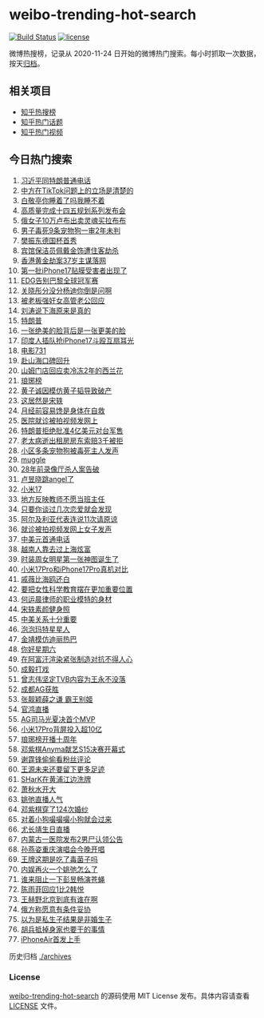 # weibo-trending-hot-search

[![Build Status](https://github.com/justjavac/weibo-trending-hot-search/workflows/ci/badge.svg?branch=master)](https://github.com/justjavac/weibo-trending-hot-search/actions)
[![license](https://img.shields.io/github/license/justjavac/weibo-trending-hot-search)](https://github.com/justjavac/weibo-trending-hot-search/blob/master/LICENSE)

微博热搜榜，记录从 2020-11-24 日开始的微博热门搜索。每小时抓取一次数据，按天[归档](./archives)。

## 相关项目

- [知乎热搜榜](https://github.com/justjavac/zhihu-trending-top-search)
- [知乎热门话题](https://github.com/justjavac/zhihu-trending-hot-questions)
- [知乎热门视频](https://github.com/justjavac/zhihu-trending-hot-video)

## 今日热门搜索

<!-- BEGIN -->
<!-- 最后更新时间 Sat Sep 20 2025 05:41:15 GMT+0800 (China Standard Time) -->

1. [习近平同特朗普通电话](https://s.weibo.com//weibo?q=%23%E4%B9%A0%E8%BF%91%E5%B9%B3%E5%90%8C%E7%89%B9%E6%9C%97%E6%99%AE%E9%80%9A%E7%94%B5%E8%AF%9D%23&Refer=new_time)
1. [中方在TikTok问题上的立场是清楚的](https://s.weibo.com//weibo?q=%23%E4%B8%AD%E6%96%B9%E5%9C%A8TikTok%E9%97%AE%E9%A2%98%E4%B8%8A%E7%9A%84%E7%AB%8B%E5%9C%BA%E6%98%AF%E6%B8%85%E6%A5%9A%E7%9A%84%23&t=31&band_rank=10&Refer=top)
1. [白敬亭你睡着了吗我睡不着](https://s.weibo.com//weibo?q=%E7%99%BD%E6%95%AC%E4%BA%AD%E4%BD%A0%E7%9D%A1%E7%9D%80%E4%BA%86%E5%90%97%E6%88%91%E7%9D%A1%E4%B8%8D%E7%9D%80&t=31&band_rank=18&Refer=top)
1. [高质量完成十四五规划系列发布会](https://s.weibo.com//weibo?q=%23%E9%AB%98%E8%B4%A8%E9%87%8F%E5%AE%8C%E6%88%90%E5%8D%81%E5%9B%9B%E4%BA%94%E8%A7%84%E5%88%92%E7%B3%BB%E5%88%97%E5%8F%91%E5%B8%83%E4%BC%9A%23&t=31&band_rank=3&Refer=top)
1. [俄女子10万卢布出卖灵魂买拉布布](https://s.weibo.com//weibo?q=%23%E4%BF%84%E5%A5%B3%E5%AD%9010%E4%B8%87%E5%8D%A2%E5%B8%83%E5%87%BA%E5%8D%96%E7%81%B5%E9%AD%82%E4%B9%B0%E6%8B%89%E5%B8%83%E5%B8%83%23&t=31&band_rank=7&Refer=top)
1. [男子毒死9条宠物狗一审2年未判](https://s.weibo.com//weibo?q=%23%E7%94%B7%E5%AD%90%E6%AF%92%E6%AD%BB9%E6%9D%A1%E5%AE%A0%E7%89%A9%E7%8B%97%E4%B8%80%E5%AE%A12%E5%B9%B4%E6%9C%AA%E5%88%A4%23&t=31&band_rank=42&Refer=top)
1. [樊振东德国杯首秀](https://s.weibo.com//weibo?q=%23%E6%A8%8A%E6%8C%AF%E4%B8%9C%E5%BE%B7%E5%9B%BD%E6%9D%AF%E9%A6%96%E7%A7%80%23&t=31&band_rank=16&Refer=top)
1. [宾馆保洁员佩戴金饰遭住客劫杀](https://s.weibo.com//weibo?q=%23%E5%AE%BE%E9%A6%86%E4%BF%9D%E6%B4%81%E5%91%98%E4%BD%A9%E6%88%B4%E9%87%91%E9%A5%B0%E9%81%AD%E4%BD%8F%E5%AE%A2%E5%8A%AB%E6%9D%80%23&t=31&band_rank=32&Refer=top)
1. [香港黄金劫案37岁主谋落网](https://s.weibo.com//weibo?q=%23%E9%A6%99%E6%B8%AF%E9%BB%84%E9%87%91%E5%8A%AB%E6%A1%8837%E5%B2%81%E4%B8%BB%E8%B0%8B%E8%90%BD%E7%BD%91%23&t=31&band_rank=35&Refer=top)
1. [第一批iPhone17贴膜受害者出现了](https://s.weibo.com//weibo?q=%E7%AC%AC%E4%B8%80%E6%89%B9iPhone17%E8%B4%B4%E8%86%9C%E5%8F%97%E5%AE%B3%E8%80%85%E5%87%BA%E7%8E%B0%E4%BA%86&t=31&band_rank=6&Refer=top)
1. [EDG告别巴黎全球冠军赛](https://s.weibo.com//weibo?q=%23EDG%E5%91%8A%E5%88%AB%E5%B7%B4%E9%BB%8E%E5%85%A8%E7%90%83%E5%86%A0%E5%86%9B%E8%B5%9B%23&t=31&band_rank=2&Refer=top)
1. [关晓彤分没分杨迪你倒是问啊](https://s.weibo.com//weibo?q=%E5%85%B3%E6%99%93%E5%BD%A4%E5%88%86%E6%B2%A1%E5%88%86%E6%9D%A8%E8%BF%AA%E4%BD%A0%E5%80%92%E6%98%AF%E9%97%AE%E5%95%8A&t=31&band_rank=11&Refer=top)
1. [被老板强奸女高管老公回应](https://s.weibo.com//weibo?q=%23%E8%A2%AB%E8%80%81%E6%9D%BF%E5%BC%BA%E5%A5%B8%E5%A5%B3%E9%AB%98%E7%AE%A1%E8%80%81%E5%85%AC%E5%9B%9E%E5%BA%94%23&t=31&band_rank=15&Refer=top)
1. [刘涛说下海原来是真的](https://s.weibo.com//weibo?q=%E5%88%98%E6%B6%9B%E8%AF%B4%E4%B8%8B%E6%B5%B7%E5%8E%9F%E6%9D%A5%E6%98%AF%E7%9C%9F%E7%9A%84&t=31&band_rank=34&Refer=top)
1. [特朗普](https://s.weibo.com//weibo?q=%E7%89%B9%E6%9C%97%E6%99%AE&t=31&band_rank=12&Refer=top)
1. [一张绝美的脸背后是一张更美的脸](https://s.weibo.com//weibo?q=%E4%B8%80%E5%BC%A0%E7%BB%9D%E7%BE%8E%E7%9A%84%E8%84%B8%E8%83%8C%E5%90%8E%E6%98%AF%E4%B8%80%E5%BC%A0%E6%9B%B4%E7%BE%8E%E7%9A%84%E8%84%B8&t=31&band_rank=50&Refer=top)
1. [印度人插队抢iPhone17斗殴互扇耳光](https://s.weibo.com//weibo?q=%23%E5%8D%B0%E5%BA%A6%E4%BA%BA%E6%8F%92%E9%98%9F%E6%8A%A2iPhone17%E6%96%97%E6%AE%B4%E4%BA%92%E6%89%87%E8%80%B3%E5%85%89%23&t=31&band_rank=1&Refer=top)
1. [电影731](https://s.weibo.com//weibo?q=%E7%94%B5%E5%BD%B1731&t=31&band_rank=4&Refer=top)
1. [赴山海口碑回升](https://s.weibo.com//weibo?q=%E8%B5%B4%E5%B1%B1%E6%B5%B7%E5%8F%A3%E7%A2%91%E5%9B%9E%E5%8D%87&t=31&band_rank=17&Refer=top)
1. [山姆门店回应卖冷冻2年的西兰花](https://s.weibo.com//weibo?q=%23%E5%B1%B1%E5%A7%86%E9%97%A8%E5%BA%97%E5%9B%9E%E5%BA%94%E5%8D%96%E5%86%B7%E5%86%BB2%E5%B9%B4%E7%9A%84%E8%A5%BF%E5%85%B0%E8%8A%B1%23&t=31&band_rank=42&Refer=top)
1. [琅琊榜](https://s.weibo.com//weibo?q=%E7%90%85%E7%90%8A%E6%A6%9C&t=31&band_rank=5&Refer=top)
1. [黄子诚因模仿黄子韬导致破产](https://s.weibo.com//weibo?q=%23%E9%BB%84%E5%AD%90%E8%AF%9A%E5%9B%A0%E6%A8%A1%E4%BB%BF%E9%BB%84%E5%AD%90%E9%9F%AC%E5%AF%BC%E8%87%B4%E7%A0%B4%E4%BA%A7%23&t=31&band_rank=21&Refer=top)
1. [这居然是宋轶](https://s.weibo.com//weibo?q=%E8%BF%99%E5%B1%85%E7%84%B6%E6%98%AF%E5%AE%8B%E8%BD%B6&t=31&band_rank=22&Refer=top)
1. [月经前容易馋是身体在自救](https://s.weibo.com//weibo?q=%E6%9C%88%E7%BB%8F%E5%89%8D%E5%AE%B9%E6%98%93%E9%A6%8B%E6%98%AF%E8%BA%AB%E4%BD%93%E5%9C%A8%E8%87%AA%E6%95%91&t=31&band_rank=25&Refer=top)
1. [医院就诊被拍视频发网上](https://s.weibo.com//weibo?q=%E5%8C%BB%E9%99%A2%E5%B0%B1%E8%AF%8A%E8%A2%AB%E6%8B%8D%E8%A7%86%E9%A2%91%E5%8F%91%E7%BD%91%E4%B8%8A&t=31&band_rank=38&Refer=top)
1. [特朗普拒绝批准4亿美元对台军售](https://s.weibo.com//weibo?q=%23%E7%89%B9%E6%9C%97%E6%99%AE%E6%8B%92%E7%BB%9D%E6%89%B9%E5%87%864%E4%BA%BF%E7%BE%8E%E5%85%83%E5%AF%B9%E5%8F%B0%E5%86%9B%E5%94%AE%23&t=31&band_rank=43&Refer=top)
1. [老太病逝出租房房东索赔3千被拒](https://s.weibo.com//weibo?q=%23%E8%80%81%E5%A4%AA%E7%97%85%E9%80%9D%E5%87%BA%E7%A7%9F%E6%88%BF%E6%88%BF%E4%B8%9C%E7%B4%A2%E8%B5%943%E5%8D%83%E8%A2%AB%E6%8B%92%23&t=31&band_rank=45&Refer=top)
1. [小区多条宠物狗被毒死主人发声](https://s.weibo.com//weibo?q=%23%E5%B0%8F%E5%8C%BA%E5%A4%9A%E6%9D%A1%E5%AE%A0%E7%89%A9%E7%8B%97%E8%A2%AB%E6%AF%92%E6%AD%BB%E4%B8%BB%E4%BA%BA%E5%8F%91%E5%A3%B0%23&t=31&band_rank=48&Refer=top)
1. [muggle](https://s.weibo.com//weibo?q=muggle&t=31&band_rank=15&Refer=top)
1. [28年前录像厅杀人案告破](https://s.weibo.com//weibo?q=%2328%E5%B9%B4%E5%89%8D%E5%BD%95%E5%83%8F%E5%8E%85%E6%9D%80%E4%BA%BA%E6%A1%88%E5%91%8A%E7%A0%B4%23&t=31&band_rank=48&Refer=top)
1. [卢昱晓跳angel了](https://s.weibo.com//weibo?q=%23%E5%8D%A2%E6%98%B1%E6%99%93%E8%B7%B3angel%E4%BA%86%23&t=31&band_rank=14&Refer=top)
1. [小米17](https://s.weibo.com//weibo?q=%E5%B0%8F%E7%B1%B317&t=31&band_rank=8&Refer=top)
1. [地方反映教师不愿当班主任](https://s.weibo.com//weibo?q=%23%E5%9C%B0%E6%96%B9%E5%8F%8D%E6%98%A0%E6%95%99%E5%B8%88%E4%B8%8D%E6%84%BF%E5%BD%93%E7%8F%AD%E4%B8%BB%E4%BB%BB%23&t=31&band_rank=27&Refer=top)
1. [只要你谈过几次恋爱就会发现](https://s.weibo.com//weibo?q=%E5%8F%AA%E8%A6%81%E4%BD%A0%E8%B0%88%E8%BF%87%E5%87%A0%E6%AC%A1%E6%81%8B%E7%88%B1%E5%B0%B1%E4%BC%9A%E5%8F%91%E7%8E%B0&t=31&band_rank=31&Refer=top)
1. [阿尔及利亚代表连说11次请原谅](https://s.weibo.com//weibo?q=%23%E9%98%BF%E5%B0%94%E5%8F%8A%E5%88%A9%E4%BA%9A%E4%BB%A3%E8%A1%A8%E8%BF%9E%E8%AF%B411%E6%AC%A1%E8%AF%B7%E5%8E%9F%E8%B0%85%23&t=31&band_rank=41&Refer=top)
1. [就诊被拍视频发网上女子发声](https://s.weibo.com//weibo?q=%23%E5%B0%B1%E8%AF%8A%E8%A2%AB%E6%8B%8D%E8%A7%86%E9%A2%91%E5%8F%91%E7%BD%91%E4%B8%8A%E5%A5%B3%E5%AD%90%E5%8F%91%E5%A3%B0%23&t=31&band_rank=49&Refer=top)
1. [中美元首通电话](https://s.weibo.com//weibo?q=%23%E4%B8%AD%E7%BE%8E%E5%85%83%E9%A6%96%E9%80%9A%E7%94%B5%E8%AF%9D%23&t=31&band_rank=19&Refer=top)
1. [越南人靠去过上海炫富](https://s.weibo.com//weibo?q=%E8%B6%8A%E5%8D%97%E4%BA%BA%E9%9D%A0%E5%8E%BB%E8%BF%87%E4%B8%8A%E6%B5%B7%E7%82%AB%E5%AF%8C&t=31&band_rank=20&Refer=top)
1. [时装周女明星第一张神图诞生了](https://s.weibo.com//weibo?q=%E6%97%B6%E8%A3%85%E5%91%A8%E5%A5%B3%E6%98%8E%E6%98%9F%E7%AC%AC%E4%B8%80%E5%BC%A0%E7%A5%9E%E5%9B%BE%E8%AF%9E%E7%94%9F%E4%BA%86&t=31&band_rank=37&Refer=top)
1. [小米17Pro和iPhone17Pro真机对比](https://s.weibo.com//weibo?q=%23%E5%B0%8F%E7%B1%B317Pro%E5%92%8CiPhone17Pro%E7%9C%9F%E6%9C%BA%E5%AF%B9%E6%AF%94%23&t=31&band_rank=33&Refer=top)
1. [戚薇比海鸥还白](https://s.weibo.com//weibo?q=%E6%88%9A%E8%96%87%E6%AF%94%E6%B5%B7%E9%B8%A5%E8%BF%98%E7%99%BD&t=31&band_rank=24&Refer=top)
1. [要把女性科学教育摆在更加重要位置](https://s.weibo.com//weibo?q=%23%E8%A6%81%E6%8A%8A%E5%A5%B3%E6%80%A7%E7%A7%91%E5%AD%A6%E6%95%99%E8%82%B2%E6%91%86%E5%9C%A8%E6%9B%B4%E5%8A%A0%E9%87%8D%E8%A6%81%E4%BD%8D%E7%BD%AE%23&t=31&band_rank=26&Refer=top)
1. [何运晨律师的职业模特的身材](https://s.weibo.com//weibo?q=%E4%BD%95%E8%BF%90%E6%99%A8%E5%BE%8B%E5%B8%88%E7%9A%84%E8%81%8C%E4%B8%9A%E6%A8%A1%E7%89%B9%E7%9A%84%E8%BA%AB%E6%9D%90&t=31&band_rank=23&Refer=top)
1. [宋轶素颜健身照](https://s.weibo.com//weibo?q=%23%E5%AE%8B%E8%BD%B6%E7%B4%A0%E9%A2%9C%E5%81%A5%E8%BA%AB%E7%85%A7%23&t=31&band_rank=48&Refer=top)
1. [中美关系十分重要](https://s.weibo.com//weibo?q=%23%E4%B8%AD%E7%BE%8E%E5%85%B3%E7%B3%BB%E5%8D%81%E5%88%86%E9%87%8D%E8%A6%81%23&t=31&band_rank=16&Refer=top)
1. [泡泡玛特星星人](https://s.weibo.com//weibo?q=%23%E6%B3%A1%E6%B3%A1%E7%8E%9B%E7%89%B9%E6%98%9F%E6%98%9F%E4%BA%BA%23&t=31&band_rank=46&Refer=top)
1. [金靖模仿迪丽热巴](https://s.weibo.com//weibo?q=%23%E9%87%91%E9%9D%96%E6%A8%A1%E4%BB%BF%E8%BF%AA%E4%B8%BD%E7%83%AD%E5%B7%B4%23&t=31&band_rank=13&Refer=top)
1. [你好星期六](https://s.weibo.com//weibo?q=%E4%BD%A0%E5%A5%BD%E6%98%9F%E6%9C%9F%E5%85%AD&t=31&band_rank=48&Refer=top)
1. [在阿富汗渲染紧张制造对抗不得人心](https://s.weibo.com//weibo?q=%23%E5%9C%A8%E9%98%BF%E5%AF%8C%E6%B1%97%E6%B8%B2%E6%9F%93%E7%B4%A7%E5%BC%A0%E5%88%B6%E9%80%A0%E5%AF%B9%E6%8A%97%E4%B8%8D%E5%BE%97%E4%BA%BA%E5%BF%83%23&t=31&band_rank=28&Refer=top)
1. [成毅打戏](https://s.weibo.com//weibo?q=%E6%88%90%E6%AF%85%E6%89%93%E6%88%8F&t=31&band_rank=34&Refer=top)
1. [曾志伟坚定TVB内容为王永不没落](https://s.weibo.com//weibo?q=%E6%9B%BE%E5%BF%97%E4%BC%9F%E5%9D%9A%E5%AE%9ATVB%E5%86%85%E5%AE%B9%E4%B8%BA%E7%8E%8B%E6%B0%B8%E4%B8%8D%E6%B2%A1%E8%90%BD&t=31&band_rank=49&Refer=top)
1. [成都AG获胜](https://s.weibo.com//weibo?q=%23%E6%88%90%E9%83%BDAG%E8%8E%B7%E8%83%9C%23&t=31&band_rank=29&Refer=top)
1. [张靓颖薛之谦 霸王别姬](https://s.weibo.com//weibo?q=%E5%BC%A0%E9%9D%93%E9%A2%96%E8%96%9B%E4%B9%8B%E8%B0%A6%20%E9%9C%B8%E7%8E%8B%E5%88%AB%E5%A7%AC&t=31&band_rank=30&Refer=top)
1. [官鸿直播](https://s.weibo.com//weibo?q=%E5%AE%98%E9%B8%BF%E7%9B%B4%E6%92%AD&t=31&band_rank=43&Refer=top)
1. [AG司马光夏决首个MVP](https://s.weibo.com//weibo?q=%23AG%E5%8F%B8%E9%A9%AC%E5%85%89%E5%A4%8F%E5%86%B3%E9%A6%96%E4%B8%AAMVP%23&t=31&band_rank=45&Refer=top)
1. [小米17Pro背屏投入超10亿](https://s.weibo.com//weibo?q=%23%E5%B0%8F%E7%B1%B317Pro%E8%83%8C%E5%B1%8F%E6%8A%95%E5%85%A5%E8%B6%8510%E4%BA%BF%23&t=31&band_rank=47&Refer=top)
1. [琅琊榜开播十周年](https://s.weibo.com//weibo?q=%23%E7%90%85%E7%90%8A%E6%A6%9C%E5%BC%80%E6%92%AD%E5%8D%81%E5%91%A8%E5%B9%B4%23&t=31&band_rank=50&Refer=top)
1. [邓紫棋Anyma献艺S15决赛开幕式](https://s.weibo.com//weibo?q=%23%E9%82%93%E7%B4%AB%E6%A3%8BAnyma%E7%8C%AE%E8%89%BAS15%E5%86%B3%E8%B5%9B%E5%BC%80%E5%B9%95%E5%BC%8F%23&t=31&band_rank=50&Refer=top)
1. [谢霆锋偷偷看粉丝评论](https://s.weibo.com//weibo?q=%E8%B0%A2%E9%9C%86%E9%94%8B%E5%81%B7%E5%81%B7%E7%9C%8B%E7%B2%89%E4%B8%9D%E8%AF%84%E8%AE%BA&t=31&band_rank=50&Refer=top)
1. [王源未来还要留下更多足迹](https://s.weibo.com//weibo?q=%23%E7%8E%8B%E6%BA%90%E6%9C%AA%E6%9D%A5%E8%BF%98%E8%A6%81%E7%95%99%E4%B8%8B%E6%9B%B4%E5%A4%9A%E8%B6%B3%E8%BF%B9%23&t=31&band_rank=47&Refer=top)
1. [SHarK在黄浦江边洗牌](https://s.weibo.com//weibo?q=SHarK%E5%9C%A8%E9%BB%84%E6%B5%A6%E6%B1%9F%E8%BE%B9%E6%B4%97%E7%89%8C&t=31&band_rank=42&Refer=top)
1. [萧秋水开大](https://s.weibo.com//weibo?q=%23%E8%90%A7%E7%A7%8B%E6%B0%B4%E5%BC%80%E5%A4%A7%23&t=31&band_rank=49&Refer=top)
1. [姚弛直播人气](https://s.weibo.com//weibo?q=%E5%A7%9A%E5%BC%9B%E7%9B%B4%E6%92%AD%E4%BA%BA%E6%B0%94&t=31&band_rank=44&Refer=top)
1. [邓紫棋穿了124次婚纱](https://s.weibo.com//weibo?q=%E9%82%93%E7%B4%AB%E6%A3%8B%E7%A9%BF%E4%BA%86124%E6%AC%A1%E5%A9%9A%E7%BA%B1&t=31&band_rank=9&Refer=top)
1. [对着小狗嘬嘬嘬小狗就会过来](https://s.weibo.com//weibo?q=%23%E5%AF%B9%E7%9D%80%E5%B0%8F%E7%8B%97%E5%98%AC%E5%98%AC%E5%98%AC%E5%B0%8F%E7%8B%97%E5%B0%B1%E4%BC%9A%E8%BF%87%E6%9D%A5%23&t=31&band_rank=40&Refer=top)
1. [尤长靖生日直播](https://s.weibo.com//weibo?q=%23%E5%B0%A4%E9%95%BF%E9%9D%96%E7%94%9F%E6%97%A5%E7%9B%B4%E6%92%AD%23&t=31&band_rank=50&Refer=top)
1. [内蒙古一医院发布2男尸认领公告](https://s.weibo.com//weibo?q=%23%E5%86%85%E8%92%99%E5%8F%A4%E4%B8%80%E5%8C%BB%E9%99%A2%E5%8F%91%E5%B8%832%E7%94%B7%E5%B0%B8%E8%AE%A4%E9%A2%86%E5%85%AC%E5%91%8A%23&t=31&band_rank=10&Refer=top)
1. [孙燕姿重庆演唱会今晚开唱](https://s.weibo.com//weibo?q=%23%E5%AD%99%E7%87%95%E5%A7%BF%E9%87%8D%E5%BA%86%E6%BC%94%E5%94%B1%E4%BC%9A%E4%BB%8A%E6%99%9A%E5%BC%80%E5%94%B1%23&t=31&band_rank=45&Refer=top)
1. [王牌这期是吃了毒菌子吗](https://s.weibo.com//weibo?q=%E7%8E%8B%E7%89%8C%E8%BF%99%E6%9C%9F%E6%98%AF%E5%90%83%E4%BA%86%E6%AF%92%E8%8F%8C%E5%AD%90%E5%90%97&t=31&band_rank=28&Refer=top)
1. [内娱再火一个姚弛怎么了](https://s.weibo.com//weibo?q=%E5%86%85%E5%A8%B1%E5%86%8D%E7%81%AB%E4%B8%80%E4%B8%AA%E5%A7%9A%E5%BC%9B%E6%80%8E%E4%B9%88%E4%BA%86&t=31&band_rank=39&Refer=top)
1. [谁来阻止一下彭昱畅演苍蝇](https://s.weibo.com//weibo?q=%E8%B0%81%E6%9D%A5%E9%98%BB%E6%AD%A2%E4%B8%80%E4%B8%8B%E5%BD%AD%E6%98%B1%E7%95%85%E6%BC%94%E8%8B%8D%E8%9D%87&t=31&band_rank=41&Refer=top)
1. [陈雨菲回应1比2韩悦](https://s.weibo.com//weibo?q=%23%E9%99%88%E9%9B%A8%E8%8F%B2%E5%9B%9E%E5%BA%941%E6%AF%942%E9%9F%A9%E6%82%A6%23&t=31&band_rank=49&Refer=top)
1. [王赫野北京到底有谁在啊](https://s.weibo.com//weibo?q=%E7%8E%8B%E8%B5%AB%E9%87%8E%E5%8C%97%E4%BA%AC%E5%88%B0%E5%BA%95%E6%9C%89%E8%B0%81%E5%9C%A8%E5%95%8A&t=31&band_rank=44&Refer=top)
1. [俄方称愿意有条件妥协](https://s.weibo.com//weibo?q=%23%E4%BF%84%E6%96%B9%E7%A7%B0%E6%84%BF%E6%84%8F%E6%9C%89%E6%9D%A1%E4%BB%B6%E5%A6%A5%E5%8D%8F%23&t=31&band_rank=49&Refer=top)
1. [以为是私生子结果是非婚生子](https://s.weibo.com//weibo?q=%E4%BB%A5%E4%B8%BA%E6%98%AF%E7%A7%81%E7%94%9F%E5%AD%90%E7%BB%93%E6%9E%9C%E6%98%AF%E9%9D%9E%E5%A9%9A%E7%94%9F%E5%AD%90&t=31&band_rank=2&Refer=top)
1. [胡兵抵掉身家也要干的事情](https://s.weibo.com//weibo?q=%E8%83%A1%E5%85%B5%E6%8A%B5%E6%8E%89%E8%BA%AB%E5%AE%B6%E4%B9%9F%E8%A6%81%E5%B9%B2%E7%9A%84%E4%BA%8B%E6%83%85&t=31&band_rank=36&Refer=top)
1. [iPhoneAir首发上手](https://s.weibo.com//weibo?q=iPhoneAir%E9%A6%96%E5%8F%91%E4%B8%8A%E6%89%8B&t=31&band_rank=50&Refer=top)

<!-- END -->

历史归档 [./archives](./archives)

### License

[weibo-trending-hot-search](https://github.com/justjavac/weibo-trending-hot-search) 的源码使用 MIT License
发布。具体内容请查看 [LICENSE](./LICENSE) 文件。
